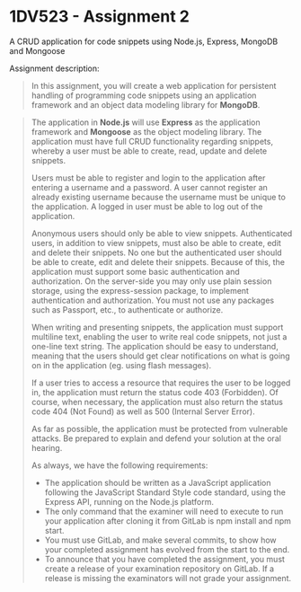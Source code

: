# 1DV523 - Assignment 2
A CRUD application for code snippets using Node.js, Express, MongoDB and Mongoose

Assignment description:

> In this assignment, you will create a web application for persistent handling of programming code snippets using an application framework and an object data modeling library for **MongoDB**.

> The application in **Node.js** will use **Express** as the application framework and **Mongoose** as the object modeling library. The application must have full CRUD functionality regarding snippets, whereby a user must be able to create, read, update and delete snippets.
>
>Users must be able to register and login to the application after entering a username and a password. A user cannot register an already existing username because the username must be unique to the application. A logged in user must be able to log out of the application.
>
>Anonymous users should only be able to view snippets. Authenticated users, in addition to view snippets, must also be able to create, edit and delete their snippets. No one but the authenticated user should be able to create, edit and delete their snippets. Because of this, the application must support some basic authentication and authorization. On the server-side you may only use plain session storage, using the express-session package, to implement authentication and authorization. You must not use any packages such as Passport, etc., to authenticate or authorize.
>
>When writing and presenting snippets, the application must support multiline text, enabling the user to write real code snippets, not just a one-line text string. The application should be easy to understand, meaning that the users should get clear notifications on what is going on in the application (eg. using flash messages).
>
>If a user tries to access a resource that requires the user to be logged in, the application must return the status code 403 (Forbidden). Of course, when necessary, the application must also return the status code 404 (Not Found) as well as 500 (Internal Server Error).
>
>As far as possible, the application must be protected from vulnerable attacks. Be prepared to explain and defend your solution at the oral hearing.
>
>As always, we have the following requirements:
>
>    - The application should be written as a JavaScript application following the JavaScript Standard Style code standard, using the Express API, running on the Node.js platform.
>    - The only command that the examiner will need to execute to run your application after cloning it from GitLab is npm install and npm start.
>    - You must use GitLab, and make several commits, to show how your completed assignment has evolved from the start to the end.
>    - To announce that you have completed the assignment, you must create a release of your examination repository on GitLab. If a release is missing the examinators will not grade your assignment.
